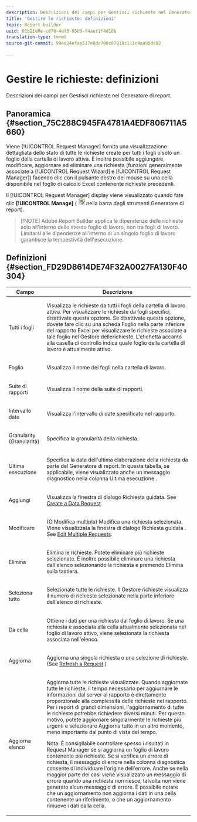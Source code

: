 ```yaml
---
description: Descrizioni dei campi per Gestisci richieste nel Generatore di report.
title: 'Gestire le richieste: definizioni'
topic: Report builder
uuid: 01b21d0e-c870-4df8-95b9-f4aef1f4d16b
translation-type: tm+mt
source-git-commit: 99ee24efaa517e8da700c67818c111c4aa90dc02

---
```



# Gestire le richieste: definizioni

Descrizioni dei campi per Gestisci richieste nel Generatore di report.

## Panoramica {#section_75C288C945FA4781A4EDF806711A5660}

Viene [!UICONTROL Request Manager] fornita una visualizzazione dettagliata dello stato di tutte le richieste create per tutti i fogli o solo un foglio della cartella di lavoro attiva. È inoltre possibile aggiungere, modificare, aggiornare ed eliminare una richiesta (funzioni generalmente associate a [!UICONTROL Request Wizard] e [!UICONTROL Request Manager]) facendo clic con il pulsante destro del mouse su una cella disponibile nel foglio di calcolo Excel contenente richieste precedenti.

Il [!UICONTROL Request Manager] display viene visualizzato quando fate clic **[!UICONTROL Manage]** ( ![](assets/edit_request.gif) nella barra degli strumenti Generatore di report).

> [!NOTE] Adobe Report Builder applica le dipendenze delle richieste solo all'interno dello stesso foglio di lavoro, non tra fogli di lavoro. Limitarsi alle dipendenze all'interno di un singolo foglio di lavoro garantisce la tempestività dell'esecuzione.

## Definizioni {#section_FD29D8614DE74F32A0027FA130F40304}

<table id="table_0880204181074BDBBA37E3DF2972A672"> 
 <thead> 
  <tr> 
   <th colname="col1" class="entry"> Campo </th> 
   <th colname="col2" class="entry"> Descrizione </th> 
  </tr> 
 </thead>
 <tbody> 
  <tr> 
   <td colname="col1"> <p>Tutti i fogli </p> </td> 
   <td colname="col2"> <p>Visualizza le richieste da tutti i fogli della cartella di lavoro attiva. Per visualizzare le richieste da fogli specifici, disattivate questa opzione. Se disattivate questa opzione, dovete fare clic su una scheda Foglio nella parte inferiore del rapporto Excel per visualizzare le richieste associate a tale foglio nel Gestore <span class="wintitle"> delle</span>richieste. L'etichetta accanto alla casella di controllo indica quale foglio della cartella di lavoro è attualmente attivo. </p> </td> 
  </tr> 
  <tr> 
   <td colname="col1"> <p>Foglio </p> </td> 
   <td colname="col2"> <p>Visualizza il nome dei fogli nella cartella di lavoro. </p> </td> 
  </tr> 
  <tr> 
   <td colname="col1"> <p>Suite di rapporti </p> </td> 
   <td colname="col2"> <p>Visualizza il nome della suite di rapporti. </p> </td> 
  </tr> 
  <tr> 
   <td colname="col1"> <p>Intervallo date </p> </td> 
   <td colname="col2"> <p>Visualizza l'intervallo di date specificato nel rapporto. </p> </td> 
  </tr> 
  <tr> 
   <td colname="col1"> <p>Granularity (Granularità) </p> </td> 
   <td colname="col2"> <p>Specifica la granularità della richiesta. </p> </td> 
  </tr> 
  <tr> 
   <td colname="col1"> <p> Ultima esecuzione </p> </td> 
   <td colname="col2"> <p>Specifica la data dell'ultima elaborazione della richiesta da parte del Generatore di report. In questa tabella, se applicabile, viene visualizzato anche un messaggio diagnostico nella colonna <span class="wintitle"> Ultima esecuzione</span> . </p> </td> 
  </tr> 
  <tr> 
   <td colname="col1"> <p>Aggiungi </p> </td> 
   <td colname="col2"> <p>Visualizza la finestra di dialogo Richiesta guidata. See <a href="/help/analyze/report-builder/data-requests/t-create-a-data-request.md"   > Create a Data Request</a>. </p> </td> 
  </tr> 
  <tr> 
   <td colname="col1"> <p>Modificare </p> </td> 
   <td colname="col2"> <p> (O Modifica multipla) Modifica una richiesta selezionata. Viene visualizzata la finestra di dialogo <span class="wintitle"> Richiesta guidata</span> . See <a href="/help/analyze/report-builder/manage-requests/t-edit-multiple-requests.md"   > Edit Multiple Requests</a>. </p> </td> 
  </tr> 
  <tr> 
   <td colname="col1"> <p>Elimina </p> </td> 
   <td colname="col2"> <p>Elimina le richieste. Potete eliminare più richieste selezionate. È inoltre possibile eliminare una richiesta dall'elenco selezionando la richiesta e premendo Elimina sulla tastiera. </p> </td> 
  </tr> 
  <tr> 
   <td colname="col1"> <p> Seleziona tutto </p> </td> 
   <td colname="col2"> <p>Selezionate tutte le richieste. Il <span class="wintitle"> Gestore</span> richieste visualizza il numero di richieste selezionate nella parte inferiore dell'elenco di richieste. </p> </td> 
  </tr> 
  <tr> 
   <td colname="col1"> <p>Da cella </p> </td> 
   <td colname="col2"> <p>Ottiene i dati per una richiesta dal foglio di lavoro. Se una richiesta è associata alla cella attualmente selezionata nel foglio di lavoro attivo, viene selezionata la richiesta associata nell'elenco. </p> </td> 
  </tr> 
  <tr> 
   <td colname="col1"> <p> Aggiorna </p> </td> 
   <td colname="col2"> <p>Aggiorna una singola richiesta o una selezione di richieste. (See <a href="/help/analyze/report-builder/manage-requests/t-refresh-a-request.md"   > Refresh a Request</a>.) </p> </td> 
  </tr> 
  <tr> 
   <td colname="col1"> <p>Aggiorna elenco </p> </td> 
   <td colname="col2"> <p>Aggiorna tutte le richieste visualizzate. Quando aggiornate tutte le richieste, il tempo necessario per aggiornare le informazioni dal server al rapporto è direttamente proporzionale alla complessità delle richieste nel rapporto. Per i report di grandi dimensioni, l'aggiornamento di tutte le richieste potrebbe richiedere diversi minuti. Per questo motivo, potete aggiornare singolarmente le richieste più urgenti e selezionare <span class="wintitle"> Aggiorna tutto</span> in un altro momento, meno importante dal punto di vista del tempo. </p> <p> <p>Nota: È consigliabile controllare spesso i risultati in <span class="wintitle"> Request Manager</span> se si aggiorna un foglio di lavoro contenente più richieste. Se si verifica un errore di richiesta, il messaggio di errore nella colonna diagnostica consente di individuare l'origine dell'errore. Anche se nella maggior parte dei casi viene visualizzato un messaggio di errore quando una richiesta non riesce, talvolta non viene generato alcun messaggio di errore. È possibile notare che un aggiornamento non aggiorna i dati in una cella contenente un riferimento, o che un aggiornamento rimuove i dati dalla cella. </p> </p> </td> 
  </tr> 
 </tbody> 
</table>

